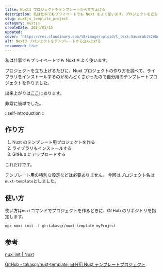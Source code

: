 ```yaml
---
title: Nuxt3 プロジェクトをテンプレートから立ち上げる
description: 私は仕事でもプライベートでも Nuxt をよく使います。プロジェクトを立ち上げるたびに、Nuxt プロジェクトの作り方を調べて、ライブラリをインストールするのがめんどくさかったので自分用のテンプレートプロジェクトを作りました。非常に簡単でした。
slug: nuxtjs_template_project
category: nuxtjs
createDate: 2024/05/15
updated: 
cover: 'https://res.cloudinary.com/t8/image/upload/l_text:Sawarabi%20Gothic_80_bold:Nuxt3 プロジェクトをテンプレートから立ち上げる,co_rgb:fff,w_620,c_fit/v1712091289/ogp_image_zorhlz.png'
alt: Nuxt3 プロジェクトをテンプレートから立ち上げる
recommend: true
---
```


私は仕事でもプライベートでも Nuxt をよく使います。

プロジェクトを立ち上げるたびに、Nuxt プロジェクトの作り方を調べて、ライブラリをインストールするのがめんどくさかったので自分用のテンプレートプロジェクトを作りました。

出来上がりは[ここ](https://github.com/takasqr/nuxt-template)にあります。

非常に簡単でした。

::self-introduction
::

## 作り方

1. Nuxt のテンプレート用プロジェクトを作る
2. ライブラリもインストールする
3. GitHub にアップロードする

これだけです。

テンプレート用の特別な設定などは必要ありません。
今回はプロジェクト名は`nuxt-template`としました。

## 使い方

使い方は`nuxi`コマンドでプロジェクトを作るときに、GitHub のリポジトリを指定します。

```bash
npx nuxi init -t gh:takasqr/nuxt-template myProject
```


## 参考

[nuxi init | Nuxt](https://nuxt.com/docs/api/commands/init)

[GitHub - takasqr/nuxt-template: 自分用 Nuxt テンプレートプロジェクト](https://github.com/takasqr/nuxt-template)


